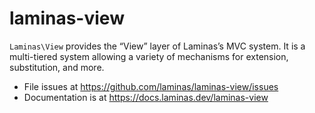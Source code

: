 # laminas-view

`Laminas\View` provides the “View” layer of Laminas’s MVC system. It is a
multi-tiered system allowing a variety of mechanisms for extension,
substitution, and more.


- File issues at https://github.com/laminas/laminas-view/issues
- Documentation is at https://docs.laminas.dev/laminas-view
